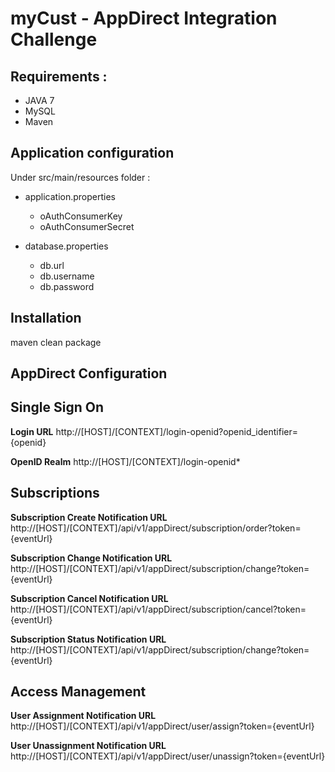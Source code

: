 myCust - AppDirect Integration Challenge
=======================================

Requirements :
-----------

* JAVA 7
* MySQL
* Maven

Application configuration
-------------------------

Under src/main/resources folder : 

* application.properties
  * oAuthConsumerKey
  * oAuthConsumerSecret
  
* database.properties
  * db.url
  * db.username
  * db.password

Installation
------------

maven clean package

AppDirect Configuration
-----------------------

Single Sign On
--------------

**Login URL**
http://[HOST]/[CONTEXT]/login-openid?openid_identifier={openid}

**OpenID Realm**
http://[HOST]/[CONTEXT]/login-openid*

Subscriptions
-------------

**Subscription Create Notification URL**
http://[HOST]/[CONTEXT]/api/v1/appDirect/subscription/order?token={eventUrl}

**Subscription Change Notification URL**
http://[HOST]/[CONTEXT]/api/v1/appDirect/subscription/change?token={eventUrl}

**Subscription Cancel Notification URL**
http://[HOST]/[CONTEXT]/api/v1/appDirect/subscription/cancel?token={eventUrl}

**Subscription Status Notification URL**
http://[HOST]/[CONTEXT]/api/v1/appDirect/subscription/change?token={eventUrl}

Access Management
-----------------

**User Assignment Notification URL**
http://[HOST]/[CONTEXT]/api/v1/appDirect/user/assign?token={eventUrl}

**User Unassignment Notification URL**
http://[HOST]/[CONTEXT]/api/v1/appDirect/user/unassign?token={eventUrl}

